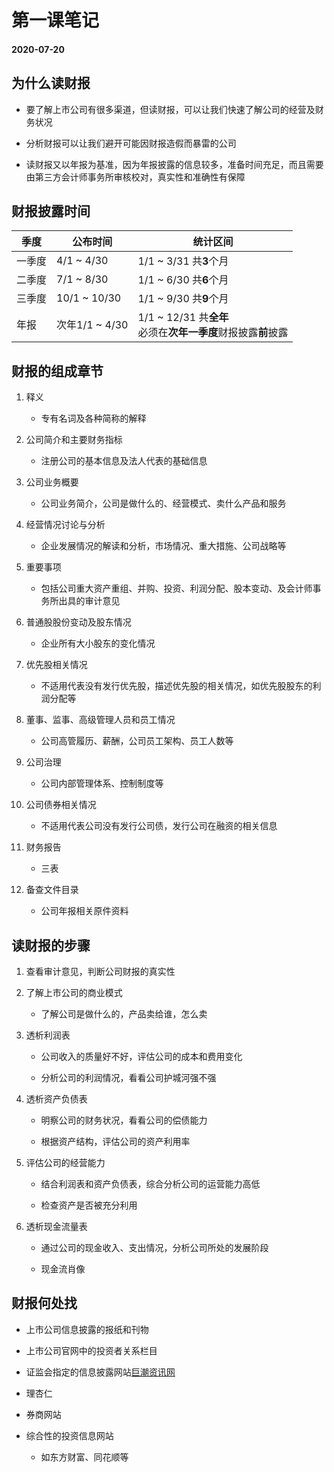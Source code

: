 # 第一课笔记

#### 2020-07-20

## 为什么读财报

+ 要了解上市公司有很多渠道，但读财报，可以让我们快速了解公司的经营及财务状况

+ 分析财报可以让我们避开可能因财报造假而暴雷的公司

+ 读财报又以年报为基准，因为年报披露的信息较多，准备时间充足，而且需要由第三方会计师事务所审核校对，真实性和准确性有保障

## 财报披露时间

季度|公布时间|统计区间
----|----|----
一季度|4/1 ~ 4/30|1/1 ~ 3/31 共**3**个月
二季度|7/1 ~ 8/30|1/1 ~ 6/30 共**6**个月
三季度|10/1 ~ 10/30|1/1 ~ 9/30 共**9**个月
年报|次年1/1 ~ 4/30|1/1 ~ 12/31 共**全年**<br/>必须在**次年一季度**财报披露**前**披露

## 财报的组成章节

1. 释义

    + 专有名词及各种简称的解释

2. 公司简介和主要财务指标

    + 注册公司的基本信息及法人代表的基础信息

3. 公司业务概要

    + 公司业务简介，公司是做什么的、经营模式、卖什么产品和服务

4. 经营情况讨论与分析

    + 企业发展情况的解读和分析，市场情况、重大措施、公司战略等

5. 重要事项

    + 包括公司重大资产重组、并购、投资、利润分配、股本变动、及会计师事务所出具的审计意见

6. 普通股股份变动及股东情况

    + 企业所有大小股东的变化情况

7. 优先股相关情况

    + 不适用代表没有发行优先股，描述优先股的相关情况，如优先股股东的利润分配等

8. 董事、监事、高级管理人员和员工情况

    + 公司高管履历、薪酬，公司员工架构、员工人数等

9. 公司治理

    + 公司内部管理体系、控制制度等

10. 公司债券相关情况

    + 不适用代表公司没有发行公司债，发行公司在融资的相关信息

11. 财务报告

    + 三表

12. 备查文件目录

    + 公司年报相关原件资料

## 读财报的步骤

1. 查看审计意见，判断公司财报的真实性

2. 了解上市公司的商业模式

    + 了解公司是做什么的，产品卖给谁，怎么卖

3. 透析利润表

    + 公司收入的质量好不好，评估公司的成本和费用变化

    + 分析公司的利润情况，看看公司护城河强不强

4. 透析资产负债表

    + 明察公司的财务状况，看看公司的偿债能力

    + 根据资产结构，评估公司的资产利用率

5. 评估公司的经营能力

    + 结合利润表和资产负债表，综合分析公司的运营能力高低

    + 检查资产是否被充分利用

6. 透析现金流量表

    + 通过公司的现金收入、支出情况，分析公司所处的发展阶段

    + 现金流肖像

## 财报何处找

+ 上市公司信息披露的报纸和刊物

+ 上市公司官网中的投资者关系栏目

+ 证监会指定的信息披露网站[巨潮资讯网](http://www.cninfo.com.cn/)

+ 理杏仁

+ 券商网站

+ 综合性的投资信息网站

    - 如东方财富、同花顺等

